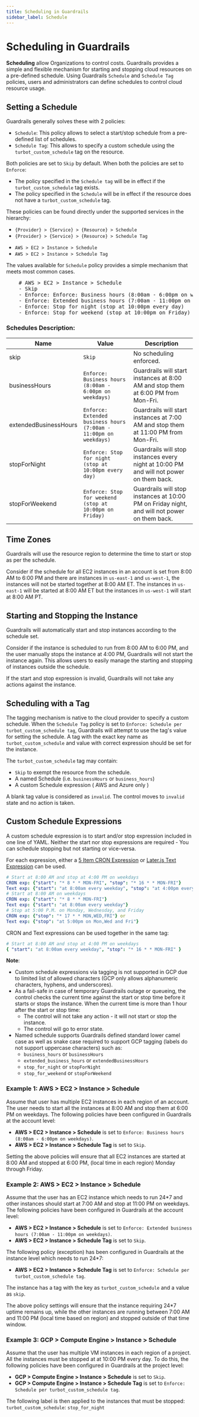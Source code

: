 ```yaml
---
title: Scheduling in Guardrails
sidebar_label: Schedule
---
```


# Scheduling in Guardrails

**Scheduling** allow Organizations to control costs. Guardrails provides a simple
and flexible mechanism for starting and stopping cloud resources on a
pre-defined schedule. Using Guardrails `Schedule` and `Schedule Tag` policies, users
and administrators can define schedules to control cloud resource usage.

## Setting a Schedule

Guardrails generally solves these with 2 policies:

- `Schedule`: This policy allows to select a start/stop schedule from a
  pre-defined list of schedules.
- `Schedule Tag`: This allows to specify a custom schedule using the
  `turbot_custom_schedule` tag on the resource.

Both policies are set to `Skip` by default. When both the policies are set to
`Enforce`:

- The policy specified in the `Schedule tag` will be in effect if the
  `turbot_custom_schedule` tag exists.
- The policy specified in the `Schedule` will be in effect if the resource does
  not have a `turbot_custom_schedule` tag.

These policies can be found directly under the supported services in the
hierarchy:

- `{Provider} > {Service} > {Resource} > Schedule`
- `{Provider} > {Service} > {Resource} > Schedule Tag`

<div className="example">
  <ul>
    <li><code>AWS > EC2 > Instance > Schedule </code></li>
    <li><code>AWS > EC2 > Instance > Schedule Tag</code></li>
  </ul>
  </div>

The values available for `Schedule` policy provides a simple mechanism that
meets most common cases.

<div className="example">
<pre>
    # AWS > EC2 > Instance > Schedule
    - Skip
    - Enforce: Enforce: Business hours (8:00am - 6:00pm on weekdays)
    - Enforce: Extended business hours (7:00am - 11:00pm on weekdays)
    - Enforce: Stop for night (stop at 10:00pm every day)
    - Enforce: Stop for weekend (stop at 10:00pm on Friday)
</pre>
</div>

### Schedules Description:

| Name                  | Value                                                             | Description                                                                                  |
| --------------------- | ----------------------------------------------------------------- | -------------------------------------------------------------------------------------------- |
| skip                  | `Skip`                                                            | No scheduling enforced.                                                                      |
| businessHours         | `Enforce: Business hours (8:00am - 6:00pm on weekdays)`           | Guardrails will start instances at 8:00 AM and stop them at 6:00 PM from Mon-Fri.            |
| extendedBusinessHours | `Enforce: Extended business hours (7:00am - 11:00pm on weekdays)` | Guardrails will start instances at 7:00 AM and stop them at 11:00 PM from Mon-Fri.           |
| stopForNight          | `Enforce: Stop for night (stop at 10:00pm every day)`             | Guardrails will stop instances every night at 10:00 PM and will not power on them back.      |
| stopForWeekend        | `Enforce: Stop for weekend (stop at 10:00pm on Friday)`           | Guardrails will stop instances at 10:00 PM on Friday night, and will not power on them back. |

## Time Zones

Guardrails will use the resource region to determine the time to start or stop as
per the schedule.

Consider if the schedule for all EC2 instances in an account is set from 8:00 AM
to 6:00 PM and there are instances in `us-east-1` and `us-west-1`, the instances
will not be started together at 8:00 AM ET. The instances in `us-east-1` will be
started at 8:00 AM ET but the instances in `us-west-1` will start at 8:00 AM PT.

## Starting and Stopping the Instance

Guardrails will automatically start and stop instances according to the schedule
set.

Consider if the instance is scheduled to run from 8:00 AM to 6:00 PM, and the
user manually stops the instance at 4:00 PM, Guardrails will not start the instance
again. This allows users to easily manage the starting and stopping of instances
outside the schedule.

If the start and stop expression is invalid, Guardrails will not take any actions
against the instance.

## Scheduling with a Tag

The tagging mechanism is native to the cloud provider to specify a custom
schedule. When the `Schedule Tag` policy is set to
`Enforce: Schedule per turbot_custom_schedule tag`, Guardrails will attempt to use
the tag's value for setting the schedule. A tag with the exact key name as
`turbot_custom_schedule` and value with correct expression should be set for the
instance.

The `turbot_custom_schedule` tag may contain:

- `Skip` to exempt the resource from the schedule.
- A named Schedule (i.e. `businessHours` or `business_hours`)
- A custom Schedule expression ( AWS and Azure only )

A blank tag value is considered as `invalid`. The control moves to `invalid`
state and no action is taken.

## Custom Schedule Expressions

A custom schedule expression is to start and/or stop expression included in one
line of YAML. Neither the start nor stop expressions are required - You can
schedule stopping but not starting or vice-versa.

For each expression, either a
[5 Item CRON Expression](https://en.wikipedia.org/wiki/Cron#CRON_expression) or
[Later.js Text Expression](https://bunkat.github.io/later/parsers.html#text) can
be used.

```yaml
# Start at 8:00 AM and stop at 4:00 PM on weekdays
CRON exp: {"start": "* 8 * * MON-FRI", "stop": "* 16 * * MON-FRI"}
Text exp: {"start": "at 8:00am every weekday", "stop": "at 4:00pm every weekday"}
# Start at 8:00 AM on weekdays
CRON exp: {"start": "* 8 * * MON-FRI"}
Text exp: {"start": "at 8:00am every weekday"}
# Stop at 5:00 P.M. on Monday, Wednesday, and Friday
CRON exp: {"stop": "* 17 * * MON,WED,FRI"} or
Text exp: {"stop": "at 5:00pm on Mon,Wed and Fri"}
```

CRON and Text expressions can be used together in the same tag:

```yaml
# Start at 8:00 AM and stop at 4:00 PM on weekdays
{ "start": "at 8:00am every weekday", "stop": "* 16 * * MON-FRI" }
```

**Note**:

- Custom schedule expressions via tagging is not supported in GCP due to limited
  list of allowed characters (GCP only allows alphanumeric characters, hyphens,
  and underscores).
- As a fail-safe in case of temporary Guardrails outage or queueing, the control
  checks the current time against the start or stop time before it starts or
  stops the instance. When the current time is more than 1 hour after the start
  or stop time:
  - The control will not take any action - it will not start or stop the
    instance.
  - The control will go to error state.
- Named schedule supports Guardrails defined standard lower camel case as well as
  snake case required to support GCP tagging (labels do not support uppercase
  characters) such as:
  - `business_hours` or `businessHours`
  - `extended_business_hours` or `extendedBusinessHours`
  - `stop_for_night` or `stopForNight`
  - `stop_for_weekend` or `stopForWeekend`

### Example 1: AWS > EC2 > Instance > Schedule

Assume that user has multiple EC2 instances in each region of an account. The
user needs to start all the instances at 8:00 AM and stop them at 6:00 PM on
weekdays. The following policies have been configured in Guardrails at the account
level:

- **AWS > EC2 > Instance > Schedule** is set to
  `Enforce: Business hours (8:00am - 6:00pm on weekdays)`.
- **AWS > EC2 > Instance > Schedule Tag** is set to `Skip`.

Setting the above policies will ensure that all EC2 instances are started at
8:00 AM and stopped at 6:00 PM, (local time in each region) Monday through
Friday.

### Example 2: AWS > EC2 > Instance > Schedule

Assume that the user has an EC2 instance which needs to run 24\*7 and other
instances should start at 7:00 AM and stop at 11:00 PM on weekdays. The
following policies have been configured in Guardrails at the account level:

- **AWS > EC2 > Instance > Schedule** is set to
  `Enforce: Extended business hours (7:00am - 11:00pm on weekdays)`.
- **AWS > EC2 > Instance > Schedule Tag** is set to `Skip`.

The following policy (exception) has been configured in Guardrails at the instance
level which needs to run 24\*7:

- **AWS > EC2 > Instance > Schedule Tag** is set to
  `Enforce: Schedule per turbot_custom_schedule tag`.

The instance has a tag with the key as `turbot_custom_schedule` and a value as
`skip`.

The above policy settings will ensure that the instance requiring 24\*7 uptime
remains up, while the other instances are running between 7:00 AM and 11:00 PM
(local time based on region) and stopped outside of that time window.

### Example 3: GCP > Compute Engine > Instance > Schedule

Assume that the user has multiple VM instances in each region of a project. All
the instances must be stopped at at 10:00 PM every day. To do this, the
following policies have been configured in Guardrails at the project level:

- **GCP > Compute Engine > Instance > Schedule** is set to `Skip`.
- **GCP > Compute Engine > Instance > Schedule Tag** is set to
`Enforce: Schedule per turbot_custom_schedule tag`.
<!-- currently policy is `GCP > Compute Engine > Instance > Schedule > Tag` but expecting will be fixed to `GCP > Compute Engine > Instance > Schedule Tag. -->

The following label is then applied to the instances that must be stopped:
`turbot_custom_schedule`: `stop_for_night`
